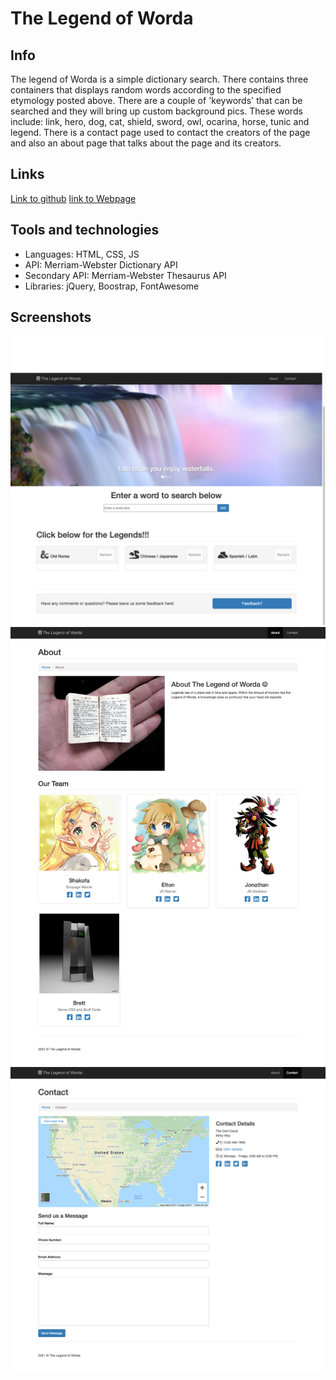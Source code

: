 # The Legend of Worda 

## Info
The legend of Worda is a simple dictionary search.
There contains three containers that displays random words according to the specified etymology posted above. 
There are a couple of 'keywords' that can be searched and they will bring up custom background pics. These words include: link, hero, dog, cat, shield, sword, owl, ocarina, horse, tunic and legend. There is a contact page used to contact the creators of the page and also an about page that talks about the page and its creators.

## Links
[Link to github](https://github.com/sksmejn/word-force)
[link to Webpage]()

## Tools and technologies
- Languages: HTML, CSS, JS
- API: Merriam-Webster Dictionary API
- Secondary API: Merriam-Webster Thesaurus API
- Libraries: jQuery, Boostrap, FontAwesome

## Screenshots
![Screens of the home page](img/home.png)
![Screens of the about page](img/about.png)
![Screens of the contact page](img/contact.png)